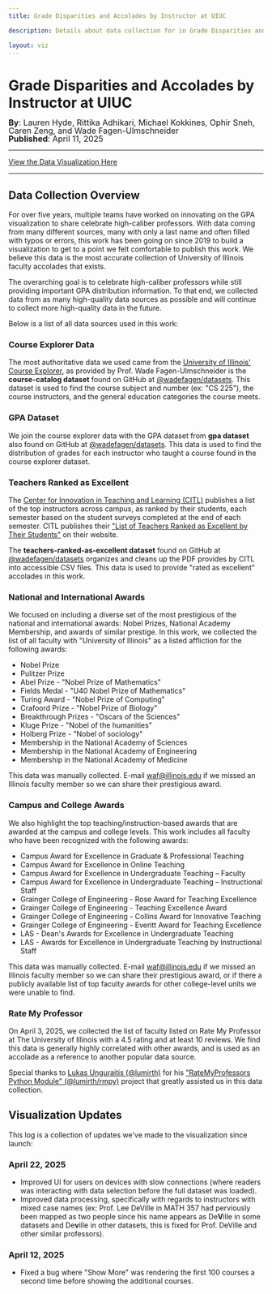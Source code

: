 ```yaml
---
title: Grade Disparities and Accolades by Instructor at UIUC

description: Details about data collection for in Grade Disparities and Accolades by Instructor at UIUC

layout: viz
---
```


<link rel="stylesheet" href="css.css" type="text/css" />

<h1>Grade Disparities and Accolades by Instructor at UIUC</h1>
<div style="font-size: 16px; margin-top: -4px; line-height: 16px;">
  <b>By</b>: Lauren Hyde, Rittika Adhikari, Michael Kokkines, Ophir Sneh, Caren Zeng, and Wade Fagen-Ulmschneider<br>
  <b>Published</b>: April 11, 2025
</div>

<hr>

<div class="text-center">
  <a href="../">View the Data Visualization Here</a>
</div>

<hr>

## Data Collection Overview

For over five years, multiple teams have worked on innovating on the GPA visualization to share celebrate high-caliber professors.  With data coming from many different sources, many with only a last name and often filled with typos or errors, this work has been going on since 2019 to build a visualization to get to a point we felt comfortable to publish this work.  We believe this data is the most accurate collection of University of Illinois faculty accolades that exists.

The overarching goal is to celebrate high-caliber professors while still providing important GPA distribution information.  To that end, we collected data from as many high-quality data sources as possible and will continue to collect more high-quality data in the future.

Below is a list of all data sources used in this work:


### Course Explorer Data

The most authoritative data we used came from the [University of Illinois' Course Explorer](https://courses.illinois.edu/), as provided by Prof. Wade Fagen-Ulmschneider is the <b>course-catalog dataset</b> found on GitHub at [@wadefagen/datasets](https://github.com/wadefagen/datasets/tree/main/course-catalog).  This dataset is used to find the course subject and number (ex: "CS 225"), the course instructors, and the general education categories the course meets.


### GPA Dataset

We join the course explorer data with the GPA dataset from <b>gpa dataset</b> also found on GitHub at [@wadefagen/datasets](https://github.com/wadefagen/datasets/tree/main/gpa).  This data is used to find the distribution of grades for each instructor who taught a course found in the course explorer dataset.


### Teachers Ranked as Excellent  

The [Center for Innovation in Teaching and Learning (CITL)](https://citl.illinois.edu/) publishes a list of the top instructors across campus, as ranked by their students, each semester based on the student surveys completed at the end of each semester.  CITL publishes their ["List of Teachers Ranked as Excellent by Their Students"](https://citl.illinois.edu/citl-101/measurement-evaluation/teaching-evaluation/teaching-evaluations-(ices)/teachers-ranked-as-excellent) on their website.

The <b>teachers-ranked-as-excellent dataset</b> found on GitHub at [@wadefagen/datasets](https://github.com/wadefagen/datasets/tree/main/teachers-ranked-as-excellent) organizes and cleans up the PDF provides by CITL into accessible CSV files.  This data is used to provide "rated as excellent" accolades in this work.


### National and International Awards

We focused on including a diverse set of the most prestigious of the national and international awards: Nobel Prizes, National Academy Membership, and awards of similar prestige.  In this work, we collected the list of all faculty with "University of Illinois" as a listed affliction for the following awards:

- Nobel Prize 
- Pulitzer Prize
- Abel Prize - "Nobel Prize of Mathematics"
- Fields Medal - "U40 Nobel Prize of Mathematics"
- Turing Award - "Nobel Prize of Computing"
- Crafoord Prize - "Nobel Prize of Biology"
- Breakthrough Prizes - "Oscars of the Sciences"
- Kluge Prize - "Nobel of the humanities"
- Holberg Prize - "Nobel of sociology"
- Membership in the National Academy of Sciences
- Membership in the National Academy of Engineering
- Membership in the National Academy of Medicine

This data was manually collected.  E-mail waf@illinois.edu if we missed an Illinois faculty member so we can share their prestigious award.


### Campus and College Awards

We also highlight the top teaching/instruction-based awards that are awarded at the campus and college levels.  This work includes all faculty who have been recognized with the following awards:

- Campus Award for Excellence in Graduate & Professional Teaching
- Campus Award for Excellence in Online Teaching
- Campus Award for Excellence in Undergraduate Teaching – Faculty
- Campus Award for Excellence in Undergraduate Teaching – Instructional Staff
- Grainger College of Engineering - Rose Award for Teaching Excellence
- Grainger College of Engineering - Teaching Excellence Award
- Grainger College of Engineering - Collins Award for Innovative Teaching
- Grainger College of Engineering - Everitt Award for Teaching Excellence
- LAS - Dean's Awards for Excellence in Undergraduate Teaching
- LAS - Awards for Excellence in Undergraduate Teaching by Instructional Staff

This data was manually collected.  E-mail waf@illinois.edu if we missed an Illinois faculty member so we can share their prestigious award, or if there a publicly available list of top faculty awards for other college-level units we were unable to find.


### Rate My Professor

On April 3, 2025, we collected the list of faculty listed on Rate My Professor at The University of Illinois with a 4.5 rating and at least 10 reviews.  We find this data is generally highly correlated with other awards, and is used as an accolade as a reference to another popular data source.

Special thanks to [Lukas Unguraitis (@lumirth)](https://github.com/lumirth/) for his ["RateMyProfessors Python Module" (@lumirth/rmpy)](https://github.com/lumirth/rmpy) project that greatly assisted us in this data collection.


## Visualization Updates

This log is a collection of updates we've made to the visualization since launch:

### April 22, 2025

- Improved UI for users on devices with slow connections (where readers was interacting with data selection before the full dataset was loaded).
- Improved data processing, specifically with regards to instructors with mixed case names (ex: Prof. Lee DeVille in MATH 357 had perviously been mapped as two people since his name appears as De<b>V</b>ille in some datasets and De<b>v</b>ille in other datasets, this is fixed for Prof. DeVille and other similar professors).

### April 12, 2025

- Fixed a bug where "Show More" was rendering the first 100 courses a second time before showing the additional courses.